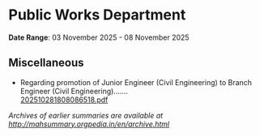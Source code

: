 # Public Works Department

**Date Range**: 03 November 2025 - 08 November 2025


## Miscellaneous
- Regarding promotion of Junior Engineer (Civil Engineering) to Branch Engineer (Civil Engineering).......\
  [202510281808086518.pdf](https://gr.maharashtra.gov.in/Site/Upload/Government%20Resolutions/English/202510281808086518.pdf)


*Archives of earlier summaries are available at http://mahsummary.orgpedia.in/en/archive.html*